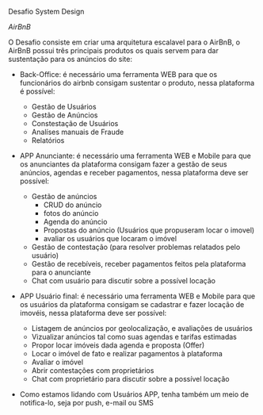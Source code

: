Desafio System Design 

*AirBnB*

O Desafio consiste em criar uma arquitetura escalavel para o AirBnB, o AirBnB possui três principais produtos os quais servem para dar sustentação para os anúncios do site: 

- Back-Office: é necessário uma ferramenta WEB para que os funcionários do airbnb consigam sustentar o produto, nessa plataforma é possível: 
    - Gestão de Usuários
    - Gestão de Anúncios
    - Constestação de Usuários
    - Analíses manuais de Fraude 
    - Relatórios

- APP Anunciante: é necessário uma ferramenta WEB e Mobile para que os anunciantes da plataforma consigam fazer a gestão de seus anúncios, agendas e receber pagamentos, nessa plataforma deve ser possível:
    - Gestão de anúncios
        - CRUD do anúncio
        - fotos do anúncio 
        - Agenda do anúncio
        - Propostas do anúncio (Usuários que propuseram locar o imovel)
        - avaliar os usuários que locaram o imóvel 
    - Gestão de contestação (para resolver problemas relatados pelo usuário)
    - Gestão de recebíveis, receber pagamentos feitos pela plataforma para o anunciante 
    - Chat com usuário para discutir sobre a possível locação

- APP Usuário final: é necessário uma ferramenta WEB e Mobile para que os usuários da plataforma consigam se cadastrar e fazer locação de imovéis, nessa plataforma deve ser possível: 
    - Listagem de anúncios por geolocalização, e avaliações de usuários 
    - Vizualizar anúncios tal como suas agendas e tarifas estimadas
    - Propor locar imóveis dada agenda e proposta (Offer)
    - Locar o imóvel de fato e realizar pagamentos à plataforma
    - Avaliar o imóvel
    - Abrir contestações com proprietários 
    - Chat com proprietário para discutir sobre a possível locação


- Como estamos lidando com Usuários APP, tenha também um meio de notifica-lo, seja por push, e-mail ou SMS